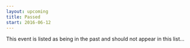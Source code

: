 ```yaml
---
layout: upcoming
title: Passed
start: 2016-06-12
---
```


This event is listed as being in the past and should not appear in this list...
